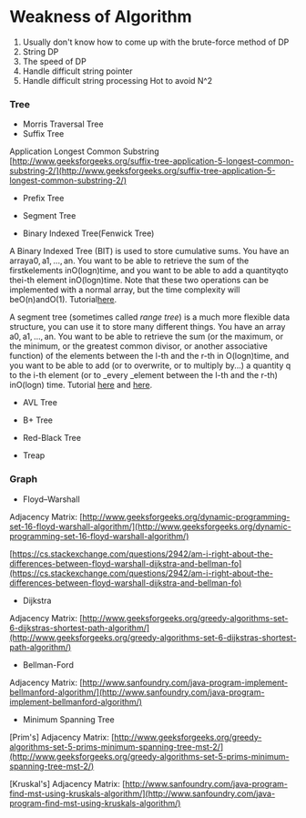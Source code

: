 # Weakness of Algorithm

1. Usually don't know how to come up with the brute-force method of DP
2. String DP
3. The speed of DP
4. Handle difficult string pointer
5. Handle difficult string processing      Hot to avoid N^2

### **Tree**

* Morris Traversal Tree
* Suffix Tree 

Application Longest Common Substring [http://www.geeksforgeeks.org/suffix-tree-application-5-longest-common-substring-2/](http://www.geeksforgeeks.org/suffix-tree-application-5-longest-common-substring-2/)

* Prefix Tree

* Segment Tree

* Binary Indexed Tree\(Fenwick Tree\)

A Binary Indexed Tree \(BIT\) is used to store cumulative sums. You have an arraya0, a1, ..., an. You want to be able to retrieve the sum of the firstkelements inO\(logn\)time, and you want to be able to add a quantityqto thei-th element inO\(logn\)time. Note that these two operations can be implemented with a normal array, but the time complexity will beO\(n\)andO\(1\). Tutorial[here](http://community.topcoder.com/tc?module=Static&d1=tutorials&d2=binaryIndexedTrees).

A segment tree \(sometimes called _range tree_\) is a much more flexible data structure, you can use it to store many different things. You have an array a0, a1, ..., an. You want to be able to retrieve the sum \(or the maximum, or the minimum, or the greatest common divisor, or another associative function\) of the elements between the l-th and the r-th in O\(logn\)time, and you want to be able to add \(or to overwrite, or to multiply by...\) a quantity q to the i-th element \(or to _every _element between the l-th and the r-th\) inO\(logn\) time. Tutorial [here](http://community.topcoder.com/tc?module=Static&d1=tutorials&d2=lowestCommonAncestor) and [here](http://www.codeforces.com/blog/entry/3327?locale=en).

* AVL Tree

* B+ Tree

* Red-Black Tree

* Treap

### **Graph**

* Floyd–Warshall

Adjacency Matrix:  [http://www.geeksforgeeks.org/dynamic-programming-set-16-floyd-warshall-algorithm/](http://www.geeksforgeeks.org/dynamic-programming-set-16-floyd-warshall-algorithm/)

[https://cs.stackexchange.com/questions/2942/am-i-right-about-the-differences-between-floyd-warshall-dijkstra-and-bellman-fo](https://cs.stackexchange.com/questions/2942/am-i-right-about-the-differences-between-floyd-warshall-dijkstra-and-bellman-fo)

* Dijkstra 

Adjacency Matrix:  [http://www.geeksforgeeks.org/greedy-algorithms-set-6-dijkstras-shortest-path-algorithm/](http://www.geeksforgeeks.org/greedy-algorithms-set-6-dijkstras-shortest-path-algorithm/)

* Bellman-Ford

Adjacency Matrix:  [http://www.sanfoundry.com/java-program-implement-bellmanford-algorithm/](http://www.sanfoundry.com/java-program-implement-bellmanford-algorithm/)

* Minimum Spanning Tree

\[Prim's\]  Adjacency Matrix: [http://www.geeksforgeeks.org/greedy-algorithms-set-5-prims-minimum-spanning-tree-mst-2/](http://www.geeksforgeeks.org/greedy-algorithms-set-5-prims-minimum-spanning-tree-mst-2/)

\[Kruskal's\]  Adjacency Matrix: [http://www.sanfoundry.com/java-program-find-mst-using-kruskals-algorithm/](http://www.sanfoundry.com/java-program-find-mst-using-kruskals-algorithm/)

